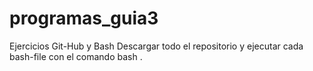 # programas_guia3
Ejercicios Git-Hub y Bash
Descargar todo el repositorio y ejecutar cada bash-file con el comando bash <bash-file>.

